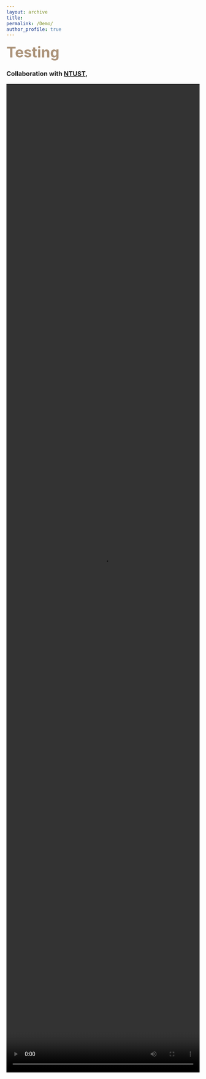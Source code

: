 ```yaml
---
layout: archive
title: 
permalink: /Demo/
author_profile: true
---
```

<!-- Malware Analysis Paragraph-->
<span style="color:#AB9278;font-weight:700;font-size:38px"> Testing </span>

<h3>Collaboration with <a href="[https://homepage.iis.sinica.edu.tw/pages/mcc/index_en.html](https://www.ee.ntust.edu.tw/)">NTUST</a>, </h3>
<!-- <div style= "background:#FDF8F5"> -->
  
<!--這裡放影片-->
<div align="center">
  <video width="100%" height="66%" controls>
    
  <source src="https://drive.google.com/file/d/1XF0ap8HOSRCmHsbo9wW235qGNwqxIIGU/view?usp=sharing" type="video/mp4">
<!--   <source src="/_pages/mamba_video.ogg" type="video/ogg">
  Your browser does not support HTML video. -->
</video>
<!--   <img src="/images/Malware_Analysis.png" width="80%" height="80%">  -->
</div>
